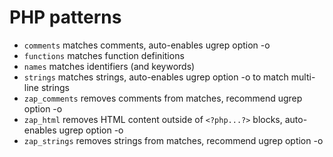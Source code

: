 PHP patterns
============

- `comments` matches comments, auto-enables ugrep option -o
- `functions` matches function definitions
- `names` matches identifiers (and keywords)
- `strings` matches strings, auto-enables ugrep option -o to match multi-line strings
- `zap_comments` removes comments from matches, recommend ugrep option -o
- `zap_html` removes HTML content outside of `<?php...?>` blocks, auto-enables ugrep option -o
- `zap_strings` removes strings from matches, recommend ugrep option -o
